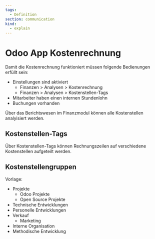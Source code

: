 ```yaml
---
tags:
  - Definition
section: communication
kind:
  - explain
---
```


# Odoo App Kostenrechnung

Damit die Kostenrechnung funktioniert müssen folgende Bedienungen erfüllt sein:

- Einstellungen sind aktiviert
  - Finanzen > Analysen > Kostenrechnung
  - Finanzen > Analysen > Kostenstellen-Tags
- Mitarbeiter haben einen internen Stundenlohn
- Buchungen vorhanden

Über das Berichtswesen im Finanzmodul können alle Kostenstellen analyisiert werden.

## Kostenstellen-Tags

Über Kostenstellen-Tags können Rechnungszeilen auf verschiedene Kostenstellen aufgeteilt werden.

## Kostenstellengruppen

Vorlage:

- Projekte
  - Odoo Projekte
  - Open Source Projekte
- Technische Entwicklungen
- Personelle Entwicklungen
- Verkauf
  - Marketing
- Interne Organisation
- Methodische Entwicklung
